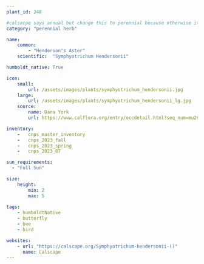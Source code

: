 ```yaml
---
plant_id: 248 

#calsacpe says annual but change this to perennial because otherwise it is the only annual in our FAll sale
category: "perennial herb"

name: 
    common:  
        - "Henderson's Aster"    
    scientific:  "Symphyotrichum Hendersonii"   

humboldt_native: True

icon: 
    small: 
        url: /assets/images/plants/symphyotrichum_hendersonii.jpg 
    large: 
        url: /assets/images/plants/symphyotrichum_hendersonii_lg.jpg 
    source: 
        name: Dana York 
        url: https://www.calflora.org/entry/occdetail.html?seq_num=mu26500

inventory: 
    -   cnps_master_inventory
    -   cnps_2023_fall
    -   cnps_2023_spring
    -   cnps_2023_07 

sun_requirements:
  - "Full Sun"

size:
    height: 
        min: 2 
        max: 5
 
tags:
    - humboldtNative
    - butterfly
    - bee
    - bird

websites: 
    - url: "https://calscape.org/Symphyotrichum-hendersonii-()"
      name: Calscape
---
```

